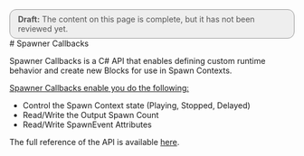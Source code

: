 <div style="border: solid 1px #999; border-radius:12px; background-color:#EEE; padding: 8px; padding-left:14px; color: #555; font-size:14px;"><b>Draft:</b> The content on this page is complete, but it has not been reviewed yet.</div>
# Spawner Callbacks

Spawner Callbacks is a C# API that enables defining custom runtime behavior and create new Blocks for use in Spawn Contexts.

<u>Spawner Callbacks enable you do the following:</u>

* Control the Spawn Context state (Playing, Stopped, Delayed)
* Read/Write the Output Spawn Count
* Read/Write SpawnEvent Attributes

The full reference of the API is available [here](https://docs.unity3d.com/2019.3/Documentation/ScriptReference/VFX.VFXSpawnerCallbacks.html).


